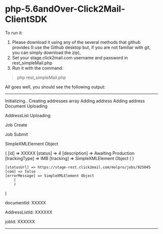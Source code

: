 # php-5.6andOver-Click2Mail-ClientSDK
To run it:
1. Please download it using any of the several methods that github provides (I use the Github desktop but, if you are not familiar with git, you can simply download the zip),
2. Set your stage.click2mail.com username and password in rest_simpleMail.php
3. Run it with the command:
> php rest_simpleMail.php

All goes well, you should see the following output:

-----------------------------
Initializing..
Creating addresses array
Adding address
Adding address
Document Uploading

AddressList Uploading

Job Create

Job Submit

SimpleXMLElement Object

(
    [id] => XXXXX
    [status] => 4
    [description] => Awaiting Production
    [trackingType] => IMB
    [tracking] => SimpleXMLElement Object
        (
        )

    [statusUrl] => https://stage-rest.click2mail.com/molpro/jobs/925045
    [com] => false
    [errorMessage] => SimpleXMLElement Object
        (
        )

)


documentId: XXXXX

AddressListId: XXXXXX

jobId: XXXXXX

--------------

